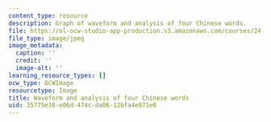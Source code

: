```yaml
---
content_type: resource
description: Graph of waveform and analysis of four Chinese words.
file: https://ol-ocw-studio-app-production.s3.amazonaws.com/courses/24-910-topics-in-linguistic-theory-laboratory-phonology-spring-2007/35775e38e06d474cda0612bfa4e871e0_chp_tones.jpg
file_type: image/jpeg
image_metadata:
  caption: ''
  credit: ''
  image-alt: ''
learning_resource_types: []
ocw_type: OCWImage
resourcetype: Image
title: Waveform and analysis of four Chinese words
uid: 35775e38-e06d-474c-da06-12bfa4e871e0
---
```

